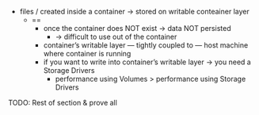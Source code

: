 - files / created inside a container → stored on writable conteainer layer
    - ==
        - once the container does NOT exist → data NOT persisted
            - → difficult to use out of the container
        - container’s writable layer — tightly coupled to — host machine where container is running
        - if you want to write into container’s writable layer → you need a Storage Drivers
            - performance using Volumes  > performance using Storage Drivers

TODO: Rest of section & prove all
